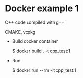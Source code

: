 # Docker example 1

C++ code compiled with g++

CMAKE, vcpkg

* Build docker container

    $ docker build . -t cpp_test:1

* Run

    $ docker run --rm -it cpp_test:1
